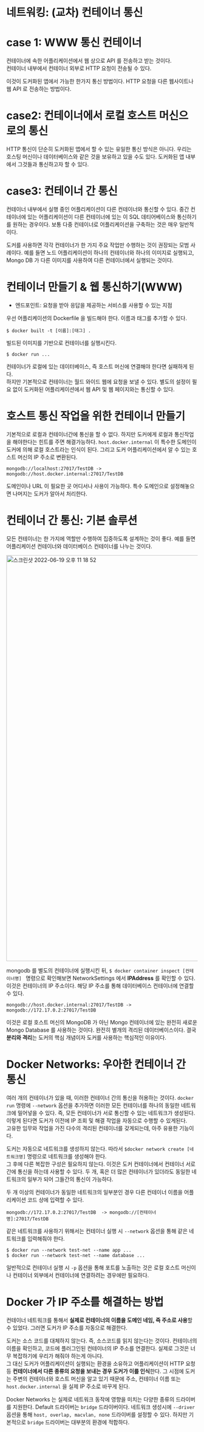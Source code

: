 # 네트워킹: (교차) 컨테이너 통신
# case 1: WWW 통신 컨테이너
컨테이너에 속한 어플리케이션에서 웹 상으로 API 를 전송하고 받는 것이다.     
컨테이너 내부에서 컨테이너 외부로 HTTP 요청이 전송될 수 있다.

이것이 도커화된 앱에서 가능한 한가지 통신 방법이다.
HTTP 요청을 다른 웹사이트나 웹 API 로 전송하는 방법이다.

# case2: 컨테이너에서 로컬 호스트 머신으로의 통신
HTTP 통신이 단순히 도커화된 앱에서 할 수 있는 유일한 통신 방식은 아니다.
우리는 호스팅 머신이나 데이터베이스와 같은 것을 보유하고 있을 수도 있다. 도커화된 앱 내부에서 그것들과 통신하고자 할 수 있다.

# case3: 컨테이너 간 통신
컨테이너 내부에서 실행 중인 어플리케이션이 다른 컨테이너와 통신할 수 있다.
중간 컨테이너에 있는 어플리케이션이 다른 컨테이너에 있는 이 SQL 데티어베이스와 통신하기를 원하는 경우이다.
보통 다중 컨테이너로 어플리케이션을 구축하는 것은 매우 일반적이다.

도커를 사용하면 각각 컨테이너가 한 가지 주요 작업만 수행하는 것이 권장되는 모범 사례이다.
예를 들면 노드 어플리케이션이 하나의 컨테이너와 하나의 이미지로 실행되고, Mongo DB 가 다른 이미지를 사용하여 다른 컨테이너에서 실행되는 것이다.

# 컨테이너 만들기 & 웹 통신하기(WWW)
- 엔드포인트: 요청을 받아 응답을 제공하는 서비스를 사용할 수 있는 지점

우선 어플리케이션의 Dockerfile 을 빌드해야 한다. 이름과 태그를 추가할 수 있다.
```
$ docker built -t [이름]:[태그] .
```

빌드된 이미지를 기반으로 컨테이너를 실행시킨다.
```
$ docker run ...
```

컨테이너가 로컬에 있는 데이터베이스, 즉 호스트 머신에 연결해야 한다면 실패하게 된다.  
하지만 기본적으로 컨테이너는 월드 와이드 웹에 요청을 보낼 수 있다. 별도의 설정이 필요 없이 도커화된 어플리케이션에서 웹 API 및 웹 페이지와는 통신할 수 있다.

# 호스트 통신 작업을 위한 컨테이너 만들기
기본적으로 로컬과 컨테이너간에 통신을 할 수 없다. 
하지만 도커에게 로컬과 통신작업을 해야한다는 힌트를 주면 해결가능하다.
```host.docker.internal``` 이 특수한 도메인이 도커에 의해 로컬 호스트라는 인식이 된다. 그리고 도커 어플리케이션에서 알 수 있는 호스트 머신의 IP 주소로 변환된다.

```
mongodb://localhost:27017/TestDB -> mongodb://host.docker.internal:27017/TestDB 
```

도메인이나 URL 이 필요한 곳 어디서나 사용이 가능하다. 특수 도메인으로 설정해놓으면 나머지는 도커가 알아서 처리한다.

# 컨테이너 간 통신: 기본 솔루션
모든 컨테이너는 한 가지에 역할만 수행하여 집중하도록 설계하는 것이 좋다.
예를 들면 어플리케이션 컨테이너와 데이터베이스 컨테이너를 나누는 것이다.

<img width="1066" alt="스크린샷 2022-06-19 오후 11 18 52" src="https://user-images.githubusercontent.com/63203480/174485617-cd0effd1-906f-4870-ade6-771220b3538a.png">


mongodb 를 별도의 컨테이너에 실행시킨 뒤, ```$ docker container inspect [컨테이너명] ``` 명령으로 확인해보면 
NetworkSettings 에서 **IPAddress** 를 확인할 수 있다. 이것은 컨테이너의 IP 주소이다.
해당 IP 주소를 통해 데이터베이스 컨테이너에 연결할 수 있다.

```
mongodb://host.docker.internal:27017/TestDB -> mongodb://172.17.0.2:27017/TestDB 
```

이것은 로컬 호스트 머신의 MongoDB 가 아닌 Mongo 컨테이너에 있는 완전히 새로운 Mongo Database 를 사용하는 것이다.
완전히 별개의 격리된 데이터베이스이다. 결국 **분리와 격리**는 도커의 핵심 개념이자 도커를 사용하는 핵심적인 이유이다.

# Docker Networks: 우아한 컨테이너 간 통신
여러 개의 컨테이너가 있을 때, 이러한 컨테이너 간의 통신을 허용하는 것이다.
```docker run``` 명령에 ```--network``` 옵션을 추가하면 이러한 모든 컨테이너를 하나의 동일한 네트워크에 밀어넣을 수 있다.
즉, 모든 컨테이너가 서로 통신할 수 있는 네트워크가 생성된다. 이렇게 된다면 도커가 이전에 IP 조회 및 해결 작업을 자동으로 수행할 수 있게된다.    
고유한 임무와 작업을 가진 다수의 격리된 컨테이너를 갖게되는데, 아주 유용한 기능이다.

도커는 자동으로 네트워크를 생성하지 않는다. 따라서 ```$docker network create [네트워크명]``` 명령으로 네트워크를 생성해야 한다.   
그 후에 다른 복잡한 구성은 필요하지 않는다. 이것은 도커 컨테이너에서 컨테이너 서로 간에 통신을 하는데 사용할 수 있다.
두 개, 혹은 더 많은 컨테이너가 있더라도 동일한 네트워크의 일부가 되어 그들간의 통신이 가능하다.

두 개 이상의 컨테이너가 동일한 네트워크의 일부분인 경우 다른 컨테이너 이름을 어플리케이션 코드 상에 입력할 수 있다.
```
mongodb://172.17.0.2:27017/TestDB  -> mongodb://[컨테이너명]:27017/TestDB 
```

같은 네트워크를 사용하기 위해서는 컨테이너 실행 시 ```--network``` 옵션을 통해 같은 네트워크를 입력해줘야 한다.
```
$ docker run --network test-net --name app ...
$ docker run --network test-net --name database ...
```

일반적으로 컨테이너 실행 시 ```-p``` 옵션을 통해 포트를 노출하는 것은 로컬 호스트 머신이나 컨테이너 외부에서 컨테이너에 연결하려는 경우에만 필요하다.

# Docker 가 IP 주소를 해결하는 방법
컨테이너 네트워크를 통해서 **실제로 컨테이너의 이름을 도메인 네임, 즉 주소로 사용**할 수 있었다.
그러면 도커가 IP 주소를 자동으로 해결한다.

도커는 소스 코드를 대체하지 않는다. 즉, 소스코드를 읽지 않는다는 것이다.
컨테이너의 이름을 확인하고, 코드에 플러그인된 컨테이너의 IP 주소를 연결한다. 실제로 그것은 너무 복잡하기에 우리가 해줘야 하는게 아니다.     
그 대신 도커가 어플리케이션이 실행되는 환경을 소유하고 어플리케이션이 HTTP 요청 등 **컨테이너에서 다른 종류의 요청을 보내는 경우 도커가 이를 인식**한다.
그 시점에 도커는 주변의 컨테이너와 호스트 머신을 알고 있기 때문에 주소, 컨테이너 이름 또는 ```host.docker.internal``` 을 실제 IP 주소로 바꾸게 된다.

Docker Networks 는 실제로 네트워크 동작에 영향을 미치는 다양한 종류의 드라이버를 지원한다. Default 드라이버는 ```bridge``` 드라이버이다.
네트워크 생성시에 ```--driver``` 옵션을 통해 ```host, overlap, macvlan, none``` 드라이버를 설정할 수 있다.
하지만 기본적으로 ```bridge``` 드라이버는 대부분의 환경에 적합하다.
